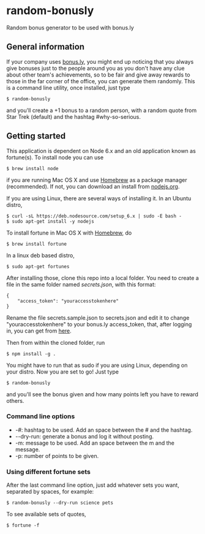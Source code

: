 # random-bonusly
Random bonus generator to be used with bonus.ly

## General information
If your company uses [bonus.ly](https://bonus.ly/), you might end up noticing that you always give bonuses just to the people around you as you don't have any clue about other team's achievements, so to be fair and give away rewards to those in the far corner of the office, you can generate them randomly.
This is a command line utility, once installed, just type
```
$ random-bonusly
```
and you'll create a +1 bonus to a random person, with a random quote from Star Trek (default) and the hashtag #why-so-serious.
## Getting started
This application is dependent on Node 6.x and an old application known as fortune(s). To install node you can use
```
$ brew install node
```
if you are running Mac OS X and use [Homebrew](http://brew.sh) as a package manager (recommended). If not, you can download an install from [nodejs.org](https://nodejs.org).

If you are using Linux, there are several ways of installing it. In an Ubuntu distro, 
```
$ curl -sL https://deb.nodesource.com/setup_6.x | sudo -E bash -
$ sudo apt-get install -y nodejs
```

To install fortune in Mac OS X with [Homebrew](http://brew.sh), do
```
$ brew install fortune
```
In a linux deb based distro,
```
$ sudo apt-get fortunes
```

After installing those, clone this repo into a local folder. You need to create a file in the same folder named *secrets.json*, with this format:
```
{
    "access_token": "youraccesstokenhere"
}
```
Rename the file secrets.sample.json to secrets.json and edit it to change "youraccesstokenhere" to your bonus.ly access_token, that, after logging in, you can get from [here](https://bonus.ly/api).

Then from within the cloned folder, run
```
$ npm install -g . 
```
You might have to run that as sudo if you are using Linux, depending on your distro.
Now you are set to go! Just type 
```
$ random-bonusly
```
and you'll see the bonus given and how many points left you have to reward others.

### Command line options
* -#: hashtag to be used. Add an space between the # and the hashtag.
* --dry-run: generate a bonus and log it without posting.
* -m: message to be used. Add an space between the m and the message.
* -p: number of points to be given.

### Using different fortune sets
After the last command line option, just add whatever sets you want, separated by spaces, for example:
```
$ random-bonusly --dry-run science pets
```
To see available sets of quotes, 
```
$ fortune -f
```

